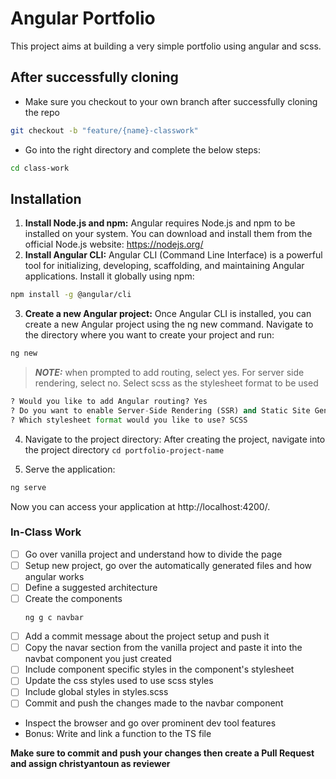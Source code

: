 # Angular Portfolio 
This project aims at building a very simple portfolio using angular and scss. 

## After successfully cloning 
- Make sure you checkout to your own branch after successfully cloning the repo

```bash 
git checkout -b "feature/{name}-classwork"
```

- Go into the right directory and complete the below steps:

```bash 
cd class-work
```

## Installation
1.  **Install Node.js and npm:** Angular requires Node.js and npm to be installed on your system. You can download and install them from the official Node.js website: https://nodejs.org/
2. **Install Angular CLI:** Angular CLI (Command Line Interface) is a powerful tool for initializing, developing, scaffolding, and maintaining Angular applications. Install it globally using npm:
```bash 
npm install -g @angular/cli
```
3. **Create a new Angular project:** Once Angular CLI is installed, you can create a new Angular project using the ng new command. Navigate to the directory where you want to create your project and run:
```bash 
ng new
```

> **_NOTE:_**  when prompted to add routing, select yes. For server side rendering, select no. Select scss as the stylesheet format to be used
```python
? Would you like to add Angular routing? Yes
? Do you want to enable Server-Side Rendering (SSR) and Static Site Generation (SSG/Prerendering)? No
? Which stylesheet format would you like to use? SCSS
```
4. Navigate to the project directory: After creating the project, navigate into the project directory `cd portfolio-project-name`

5. Serve the application: 
```bash
ng serve
```
Now you can access your application at http://localhost:4200/.


### In-Class Work 
- [ ]  Go over vanilla project and understand how to divide the page
- [ ]  Setup new project, go over the automatically generated files and how angular works
- [ ]  Define a suggested architecture
- [ ] Create the components
    ```
  ng g c navbar
  ```
- [ ] Add a commit message about the project setup and push it
- [ ] Copy the navar section from the vanilla project and paste it into the navbat component you just created
- [ ] Include component specific styles in the component's stylesheet
- [ ] Update the css styles used to use scss styles
- [ ] Include global styles in styles.scss
- [ ] Commit and push the changes made to the navbar component
- Inspect the browser and go over prominent dev tool features 
- Bonus: Write and link a function to the TS file


**Make sure to commit and push your changes then create a Pull Request and assign christyantoun as reviewer**

